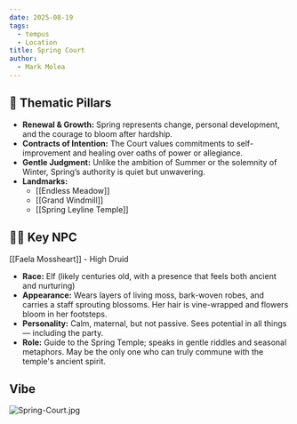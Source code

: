 ```yaml
---
date: 2025-08-19
tags:
  - tempus
  - Location
title: Spring Court
author:
  - Mark Molea
---
```

## 🌿 Thematic Pillars

- **Renewal & Growth:** Spring represents change, personal development, and the courage to bloom after hardship.
- **Contracts of Intention:** The Court values commitments to self-improvement and healing over oaths of power or allegiance.
- **Gentle Judgment:** Unlike the ambition of Summer or the solemnity of Winter, Spring’s authority is quiet but unwavering.
- **Landmarks:**
	- [[Endless Meadow]]
	- [[Grand Windmill]]
	- [[Spring Leyline Temple]]

## 👩‍🌾 Key NPC

[[Faela Mossheart]] - High Druid

- **Race:** Elf (likely centuries old, with a presence that feels both ancient and nurturing)
- **Appearance:** Wears layers of living moss, bark-woven robes, and carries a staff sprouting blossoms. Her hair is vine-wrapped and flowers bloom in her footsteps.
- **Personality:** Calm, maternal, but not passive. Sees potential in all things — including the party.
- **Role:** Guide to the Spring Temple; speaks in gentle riddles and seasonal metaphors. May be the only one who can truly commune with the temple's ancient spirit.

## Vibe

![Spring-Court.jpg](/images/Spring-Court.jpg)


